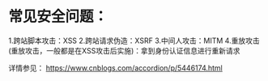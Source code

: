 # 常见安全问题：
1.跨站脚本攻击：XSS
2.跨站请求伪造：XSRF
3.中间人攻击：MITM
4.重放攻击(重放攻击，一般都是在XSS攻击后实施)：拿到身份认证信息进行重新请求

详情参见：
https://www.cnblogs.com/accordion/p/5446174.html

